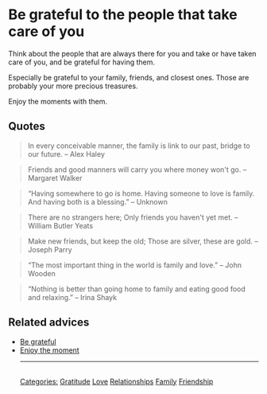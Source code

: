 # Be grateful to the people that take care of you

Think about the people that are always there for you and take or have taken care of you, and be grateful for having them.

Especially be grateful to your family, friends, and closest ones. Those are probably your more precious treasures.

Enjoy the moments with them.

## Quotes

> In every conceivable manner, the family is link to our past, bridge to our future. – Alex Haley

> Friends and good manners will carry you where money won't go. – Margaret Walker

> “Having somewhere to go is home. Having someone to love is family. And having both is a blessing.” – Unknown

> There are no strangers here; Only friends you haven't yet met. – William Butler Yeats

> Make new friends, but keep the old; Those are silver, these are gold. – Joseph Parry

> “The most important thing in the world is family and love.” – John Wooden

> “Nothing is better than going home to family and eating good food and relaxing.” – Irina Shayk

## Related advices

- [Be grateful](../Be%20grateful/index.md)
- [Enjoy the moment](../Enjoy%20the%20moment/index.md)<hr/><br/>[Categories:](../Categories/index.md) [Gratitude](../Categories/Gratitude.md) [Love](../Categories/Love.md) [Relationships](../Categories/Relationships.md) [Family](../Categories/Family.md) [Friendship](../Categories/Friendship.md)